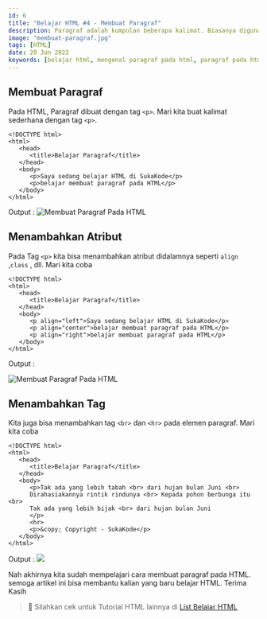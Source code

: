 ```yaml
---
id: 6
title: "Belajar HTML #4 - Membuat Paragraf"
description: Paragraf adalah kumpulan beberapa kalimat. Biasanya digunakan dalam artikel
image: "membuat-paragraf.jpg"
tags: [HTML]
date: 20 Jun 2023
keywords: [belajar html, mengenal paragraf pada html, paragraf pada html]
---
```


## Membuat Paragraf

Pada HTML, Paragraf dibuat dengan tag `<p>`. Mari kita buat kalimat sederhana dengan tag `<p>`.

```
<!DOCTYPE html>
<html>
   <head>
      <title>Belajar Paragraf</title>
   </head>
   <body>
      <p>Saya sedang belajar HTML di SukaKode</p>
      <p>belajar membuat paragraf pada HTML</p>
   </body>
</html>
```

Output :
![Membuat Paragraf Pada HTML](/images/paragraf-output.jpg)

## Menambahkan Atribut

Pada Tag `<p>` kita bisa menambahkan atribut didalamnya seperti `align` ,`class` , dll. Mari kita coba

```
<!DOCTYPE html>
<html>
   <head>
      <title>Belajar Paragraf</title>
   </head>
   <body>
      <p align="left">Saya sedang belajar HTML di SukaKode</p>
      <p align="center">belajar membuat paragraf pada HTML</p>
      <p align="right">belajar membuat paragraf pada HTML</p>
   </body>
</html>

```

Output :

![Membuat Paragraf Pada HTML](/images/paragraf-align.jpg)

## Menambahkan Tag

Kita juga bisa menambahkan tag `<br>` dan `<hr>` pada elemen paragraf. Mari kita coba

```
<!DOCTYPE html>
<html>
   <head>
      <title>Belajar Paragraf</title>
   </head>
   <body>
      <p>Tak ada yang lebih tabah <br> dari hujan bulan Juni <br>
      Dirahasiakannya rintik rindunya <br> Kepada pohon berbunga itu <br>
      Tak ada yang lebih bijak <br> dari hujan bulan Juni
      </p>
      <hr>
      <p>&copy; Copyright - SukaKode</p>
   </body>
</html>
```

Output :
![](/images/paragraf-tag.jpg)

Nah akhirnya kita sudah mempelajari cara membuat paragraf pada HTML. semoga artikel ini bisa membantu kalian yang baru belajar HTML. Terima Kasih

> 📝 Silahkan cek untuk Tutorial HTML lainnya di <a class="text-blue-500" href="/tutorial/html">List Belajar HTML</a>
